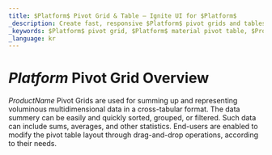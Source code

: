 ```yaml
---
title: $Platform$ Pivot Grid & Table – Ignite UI for $Platform$
_description: Create fast, responsive $Platform$ pivot grids and tables with $ProductName$. Perform complex analysis and apply data sorting, grouping, or filtering.
_keywords: $Platform$ pivot grid, $Platform$ material pivot table, $ProductName$, Infragistics
_language: kr
---
```


# $Platform$ Pivot Grid Overview

$ProductName$ Pivot Grids are used for summing up and representing voluminous multidimensional data in a cross-tabular format. The data summery can be easily and quickly sorted, grouped, or filtered. Such data can include sums, averages, and other statistics. End-users are enabled to modify the pivot table layout through drag-and-drop operations, according to their needs.


<!--
TODO port rest of topic from
https://github.com/IgniteUI/igniteui-docfx/blob/master/en/components/pivotGrid/pivot-grid.md -->